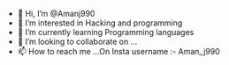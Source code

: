 - 👋 Hi, I’m @Amanj990
- 👀 I’m interested in Hacking and programming
- 🌱 I’m currently learning Programming languages
- 💞️ I’m looking to collaborate on ...
- 📫 How to reach me ...On Insta username :- Aman_j990

<!---
Amanj990/Amanj990 is a ✨ special ✨ repository because its `README.md` (this file) appears on your GitHub profile.
You can click the Preview link to take a look at your changes.
--->
